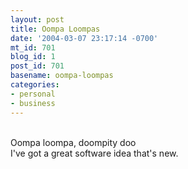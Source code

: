 ```yaml
---
layout: post
title: Oompa Loompas
date: '2004-03-07 23:17:14 -0700'
mt_id: 701
blog_id: 1
post_id: 701
basename: oompa-loompas
categories:
- personal
- business
---
```

<br />Oompa loompa, doompity doo<br />I've got a great software idea that's new.<br /><br /><br />
